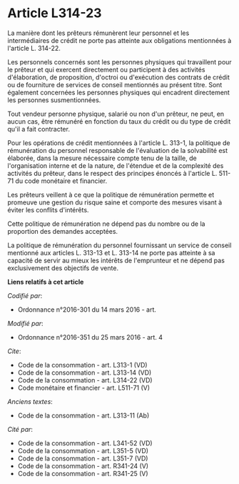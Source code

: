 # Article L314-23

La manière dont les prêteurs rémunèrent leur personnel et les intermédiaires de crédit ne porte pas atteinte aux obligations
mentionnées à l'article L. 314-22. 

Les personnels concernés sont les personnes physiques qui travaillent pour le prêteur et qui exercent directement ou
participent à des activités d'élaboration, de proposition, d'octroi ou d'exécution des contrats de crédit ou de fourniture de
services de conseil mentionnés au présent titre. Sont également concernées les personnes physiques qui encadrent directement
les personnes susmentionnées. 

Tout vendeur personne physique, salarié ou non d'un prêteur, ne peut, en aucun cas, être rémunéré en fonction du taux du
crédit ou du type de crédit qu'il a fait contracter. 

Pour les opérations de crédit mentionnées à l'article L. 313-1, la politique de rémunération du personnel responsable de
l'évaluation de la solvabilité est élaborée, dans la mesure nécessaire compte tenu de la taille, de l'organisation interne et
de la nature, de l'étendue et de la complexité des activités du prêteur, dans le respect des principes énoncés à l'article L.
511-71 du code monétaire et financier. 

Les prêteurs veillent à ce que la politique de rémunération permette et promeuve une gestion du risque saine et comporte des
mesures visant à éviter les conflits d'intérêts. 

Cette politique de rémunération ne dépend pas du nombre ou de la proportion des demandes acceptées. 

La politique de rémunération du personnel fournissant un service de conseil mentionné aux articles L. 313-13 et L. 313-14 ne
porte pas atteinte à sa capacité de servir au mieux les intérêts de l'emprunteur et ne dépend pas exclusivement des objectifs
de vente.

**Liens relatifs à cet article**

_Codifié par_:

  - Ordonnance n°2016-301 du 14 mars 2016 - art.

_Modifié par_:

  - Ordonnance n°2016-351 du 25 mars 2016 - art. 4

_Cite_:

  - Code de la consommation - art. L313-1 (VD)
  - Code de la consommation - art. L313-14 (VD)
  - Code de la consommation - art. L314-22 (VD)
  - Code monétaire et financier - art. L511-71 (V)

_Anciens textes_:

  - Code de la consommation - art. L313-11 (Ab)

_Cité par_:

  - Code de la consommation - art. L341-52 (VD)
  - Code de la consommation - art. L351-5 (VD)
  - Code de la consommation - art. L351-7 (VD)
  - Code de la consommation - art. R341-24 (V)
  - Code de la consommation - art. R341-25 (V)
